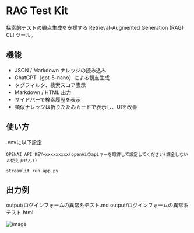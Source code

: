 # RAG Test Kit

探索的テストの観点生成を支援する Retrieval-Augmented Generation (RAG) CLI ツール。

## 機能

- JSON / Markdown ナレッジの読み込み
- ChatGPT（gpt-5-nano）による観点生成
- タグフィルタ、検索スコア表示
- Markdown / HTML 出力
- サイドバーで検索履歴を表示
- 類似ナレッジは折りたたみカードで表示し、UIを改善


## 使い方
.envに以下設定
```
OPENAI_API_KEY=xxxxxxxxx(openAiのapiキーを取得して設定してください(課金しないと使えません))
```

```
streamlit run app.py
```

## 出力例
output/ログインフォームの異常系テスト.md
output/ログインフォームの異常系テスト.html

![image](https://github.com/user-attachments/assets/36321869-b118-4af3-9a6c-ec9e75108144)
